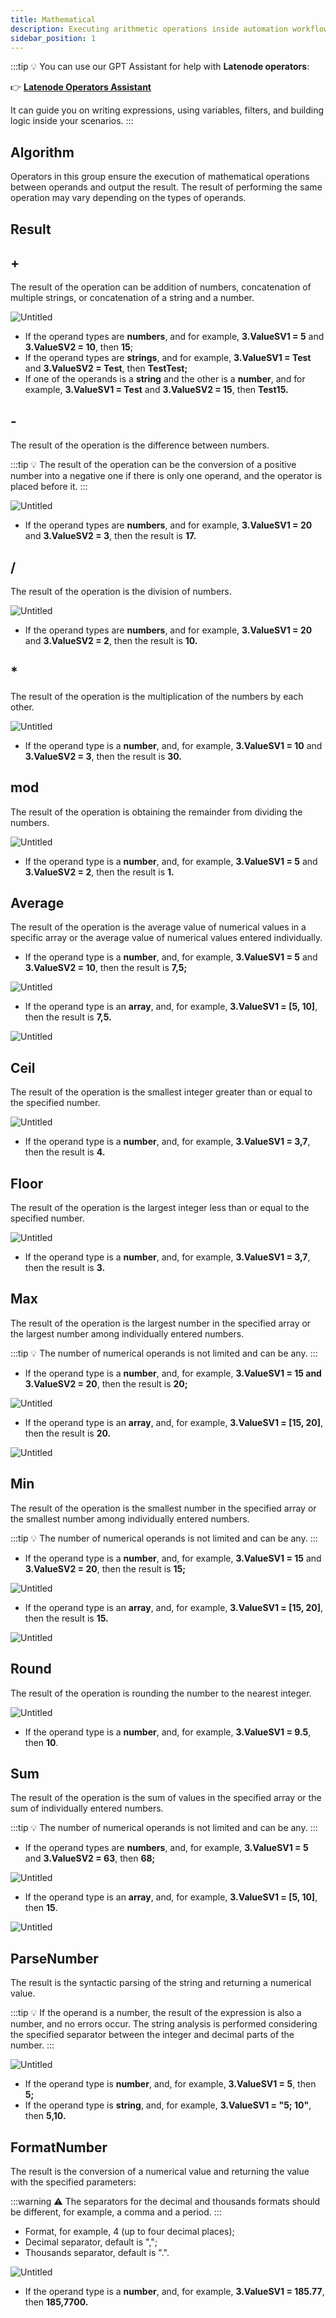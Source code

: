 ```yaml
---
title: Mathematical
description: Executing arithmetic operations inside automation workflows.
sidebar_position: 1
---
```


:::tip
💡 You can use our GPT Assistant for help with **Latenode operators**:

👉 [**Latenode Operators Assistant**](https://chatgpt.com/g/g-67d704425c088191b741075e2b0f9815-latenode-operators-assistant)

It can guide you on writing expressions, using variables, filters, and building logic inside your scenarios.
:::

## Algorithm

Operators in this group ensure the execution of mathematical operations between operands and output the result. The result of performing the same operation may vary depending on the types of operands.

## Result

## +

The result of the operation can be addition of numbers, concatenation of multiple strings, or concatenation of a string and a number.  

![Untitled](/img/placeholder.webp)

- If the operand types are **numbers**, and for example, **3.ValueSV1 = 5** and **3.ValueSV2 = 10**, then **15**;  
- If the operand types are **strings**, and for example, **3.ValueSV1 = Test** and **3.ValueSV2 = Test**, then **TestTest;**  
- If one of the operands is a **string** and the other is a **number**, and for example, **3.ValueSV1 = Test** and **3.ValueSV2 = 15**, then **Test15.**  

## -

The result of the operation is the difference between numbers.  

:::tip
💡 The result of the operation can be the conversion of a positive number into a negative one if there is only one operand, and the operator is placed before it.
:::

![Untitled](/img/placeholder.webp)

- If the operand types are **numbers**, and for example, **3.ValueSV1 = 20** and **3.ValueSV2 = 3**, then the result is **17.**  

## /

The result of the operation is the division of numbers.  

![Untitled](/img/placeholder.webp)

- If the operand types are **numbers**, and for example, **3.ValueSV1 = 20** and **3.ValueSV2 = 2**, then the result is **10.**  

## *

The result of the operation is the multiplication of the numbers by each other.  

![Untitled](/img/placeholder.webp)

- If the operand type is a **number**, and, for example, **3.ValueSV1 = 10** and **3.ValueSV2 = 3**, then the result is **30.**  

## mod

The result of the operation is obtaining the remainder from dividing the numbers.  

![Untitled](/img/placeholder.webp)

- If the operand type is a **number**, and, for example, **3.ValueSV1 = 5** and **3.ValueSV2 = 2**, then the result is **1.**  

## Average

The result of the operation is the average value of numerical values in a specific array or the average value of numerical values entered individually.  

- If the operand type is a **number**, and, for example, **3.ValueSV1 = 5** and **3.ValueSV2 = 10**, then the result is **7,5;**  

![Untitled](/img/placeholder.webp)

- If the operand type is an **array**, and, for example, **3.ValueSV1 = [5, 10]**, then the result is **7,5.**  

![Untitled](/img/placeholder.webp)

## Сeil

The result of the operation is the smallest integer greater than or equal to the specified number.  

![Untitled](/img/placeholder.webp)

- If the operand type is a **number**, and, for example, **3.ValueSV1 = 3,7**, then the result is **4.**  

## Floor

The result of the operation is the largest integer less than or equal to the specified number.  

![Untitled](/img/placeholder.webp)

- If the operand type is a **number**, and, for example, **3.ValueSV1 = 3,7**, then the result is **3.**  

## Max

The result of the operation is the largest number in the specified array or the largest number among individually entered numbers.  

:::tip
💡 The number of numerical operands is not limited and can be any.
:::

- If the operand type is a **number**, and, for example, **3.ValueSV1 = 15 and 3.ValueSV2 = 20**, then the result is **20;**  

![Untitled](/img/placeholder.webp)

- If the operand type is an **array**, and, for example, **3.ValueSV1 = [15, 20]**, then the result is **20.**  

![Untitled](/img/placeholder.webp)

## Min

The result of the operation is the smallest number in the specified array or the smallest number among individually entered numbers.  

:::tip
💡 The number of numerical operands is not limited and can be any.
:::

- If the operand type is a **number**, and, for example, **3.ValueSV1 = 15** and **3.ValueSV2 = 20**, then the result is **15;**  

![Untitled](/img/placeholder.webp)

- If the operand type is an **array**, and, for example, **3.ValueSV1 = [15, 20]**, then the result is **15.**  

![Untitled](/img/placeholder.webp)

## Round

The result of the operation is rounding the number to the nearest integer.  

![Untitled](/img/placeholder.webp)

- If the operand type is a **number**, and, for example, **3.ValueSV1 = 9.5**, then **10**.  

## Sum

The result of the operation is the sum of values in the specified array or the sum of individually entered numbers.  

:::tip
💡 The number of numerical operands is not limited and can be any.
:::

- If the operand types are **numbers**, and, for example, **3.ValueSV1 = 5** and **3.ValueSV2 = 63**, then **68;**  

![Untitled](/img/placeholder.webp)

- If the operand type is an **array**, and, for example, **3.ValueSV1 = [5, 10]**, then **15**.  

![Untitled](/img/placeholder.webp)

## ParseNumber

The result is the syntactic parsing of the string and returning a numerical value.  

:::tip
💡 If the operand is a number, the result of the expression is also a number, and no errors occur. The string analysis is performed considering the specified separator between the integer and decimal parts of the number.
:::

![Untitled](/img/placeholder.webp)

- If the operand type is **number**, and, for example, **3.ValueSV1 = 5**, then **5;**  
- If the operand type is **string**, and, for example, **3.ValueSV1 = "5; 10"**, then **5,10.**  

## FormatNumber

The result is the conversion of a numerical value and returning the value with the specified parameters:  

:::warning
⚠️ The separators for the decimal and thousands formats should be different, for example, a comma and a period.
:::

- Format, for example, 4 (up to four decimal places);  
- Decimal separator, default is ",";  
- Thousands separator, default is ".".  

![Untitled](/img/placeholder.webp)

- If the operand type is a **number**, and, for example, **3.ValueSV1 = 185.77**, then **185,7700.**  
